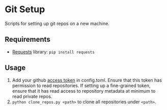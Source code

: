 # Git Setup
Scripts for setting up git repos on a new machine.

## Requirements
- [Requests](https://pypi.org/project/requests/) library: `pip install requests`

## Usage

1. Add your github [access token](https://docs.github.com/en/enterprise-server@3.4/authentication/keeping-your-account-and-data-secure/creating-a-personal-access-token) in config.toml. Ensure that this token has permission to read repositories. If setting up a fine-grained token, ensure that it has read access to repository metadata at minimum to read private repos.
2. `python clone_repos.py <path>` to clone all repositories under `<path>`. 
